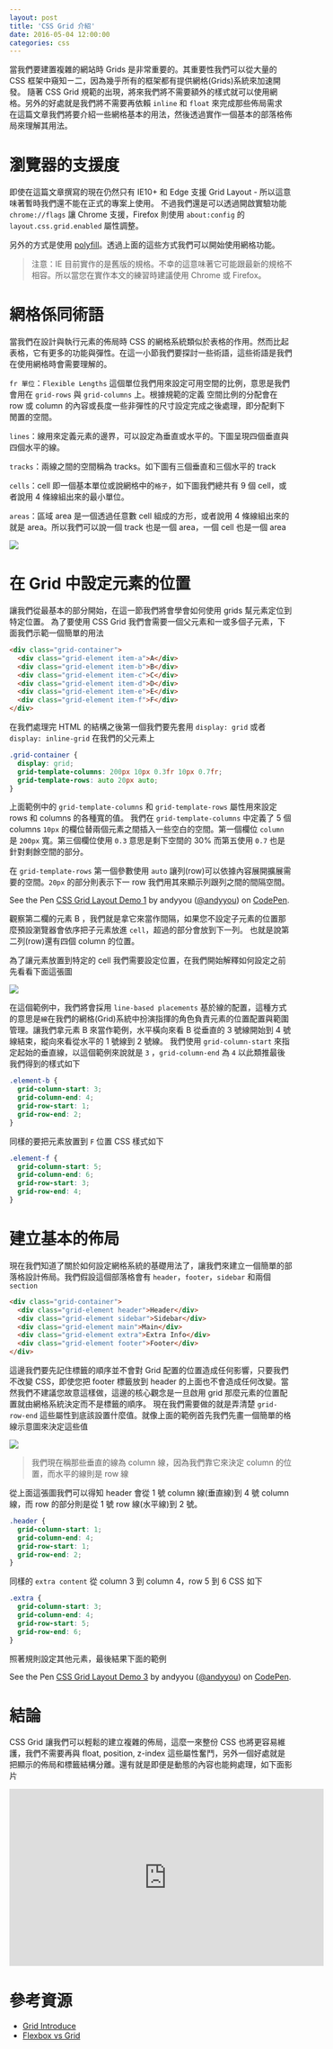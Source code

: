 ```yaml
---
layout: post
title: 'CSS Grid 介紹'
date: 2016-05-04 12:00:00
categories: css
---
```


當我們要建置複雜的網站時 Grids 是非常重要的。其重要性我們可以從大量的 CSS 框架中窺知ㄧ二，因為幾乎所有的框架都有提供網格(Grids)系統來加速開發。
隨著 CSS Grid 規範的出現，將來我們將不需要額外的樣式就可以使用網格。另外的好處就是我們將不需要再依賴 `inline` 和 `float` 來完成那些佈局需求
在這篇文章我們將要介紹一些網格基本的用法，然後透過實作一個基本的部落格佈局來理解其用法。

# 瀏覽器的支援度

即使在這篇文章撰寫的現在仍然只有 IE10+ 和 Edge 支援 Grid Layout - 所以這意味著暫時我們還不能在正式的專案上使用。
不過我們還是可以透過開啟實驗功能 `chrome://flags` 讓 Chrome 支援，Firefox 則使用 `about:config` 的 `layout.css.grid.enabled` 屬性調整。

另外的方式是使用 [polyfill](https://github.com/FremyCompany/css-grid-polyfill/)。透過上面的這些方式我們可以開始使用網格功能。

> 注意：IE 目前實作的是舊版的規格。不幸的這意味著它可能跟最新的規格不相容。所以當您在實作本文的練習時建議使用 Chrome 或 Firefox。

# 網格係同術語

當我們在設計與執行元素的佈局時 CSS 的網格系統類似於表格的作用。然而比起表格，它有更多的功能與彈性。在這一小節我們要探討一些術語，這些術語是我們在使用網格時會需要理解的。

`fr 單位`：`Flexible Lengths` 這個單位我們用來設定可用空間的比例，意思是我們會用在 `grid-rows` 與 `grid-columns` 上。根據規範的定義
空間比例的分配會在 row 或 column 的內容或長度一些非彈性的尺寸設定完成之後處理，即分配剩下閒置的空間。

`lines`：線用來定義元素的邊界，可以設定為垂直或水平的。下圖呈現四個垂直與四個水平的線。

`tracks`：兩線之間的空間稱為 tracks。如下圖有三個垂直和三個水平的 track

`cells`：cell 即一個基本單位或說網格中的`格子`，如下圖我們總共有 9 個 cell，或者說用 4 條線組出來的最小單位。

`areas`：區域 area 是一個透過任意數 cell 組成的方形，或者說用 4 條線組出來的就是 area。所以我們可以說一個 track 也是一個 area，一個 cell 也是一個 area

![](http://dab1nmslvvntp.cloudfront.net/wp-content/uploads/2016/04/1461911969celltrackarea.jpg)

# 在 Grid 中設定元素的位置

讓我們從最基本的部分開始，在這一節我們將會學會如何使用 grids 幫元素定位到特定位置。
為了要使用 CSS Grid 我們會需要一個父元素和一或多個子元素，下面我們示範一個簡單的用法

```html
<div class="grid-container">
  <div class="grid-element item-a">A</div>
  <div class="grid-element item-b">B</div>
  <div class="grid-element item-c">C</div>
  <div class="grid-element item-d">D</div>
  <div class="grid-element item-e">E</div>
  <div class="grid-element item-f">F</div>
</div>
```

在我們處理完 HTML 的結構之後第一個我們要先套用 `display: grid` 或者 `display: inline-grid` 在我們的父元素上

```css
.grid-container {
  display: grid;
  grid-template-columns: 200px 10px 0.3fr 10px 0.7fr;
  grid-template-rows: auto 20px auto;
}
```

上面範例中的 `grid-template-columns` 和 `grid-template-rows` 屬性用來設定 rows 和 columns 的各種寬的值。
我們在 `grid-template-columns` 中定義了 5 個 columns `10px` 的欄位替兩個元素之間插入一些空白的空間。第一個欄位 `column` 是 `200px` 寬。第三個欄位使用 `0.3` 意思是剩下空間的 30% 而第五使用 `0.7` 也是針對剩餘空間的部分。

在 `grid-template-rows` 第一個參數使用 `auto` 讓列(row)可以依據內容展開擴展需要的空間。`20px` 的部分則表示下一 row 我們用其來顯示列跟列之間的間隔空間。

<p data-height="300" data-theme-id="8540" data-slug-hash="wGRPGq" data-default-tab="result" data-user="andyyou" data-embed-version="2" class="codepen">See the Pen <a href="http://codepen.io/andyyou/pen/wGRPGq/">CSS Grid Layout Demo 1</a> by andyyou (<a href="http://codepen.io/andyyou">@andyyou</a>) on <a href="http://codepen.io">CodePen</a>.</p>
<script async src="//assets.codepen.io/assets/embed/ei.js"></script>

觀察第二欄的元素 B ，我們就是拿它來當作間隔，如果您不設定子元素的位置那麼預設瀏覽器會依序把子元素放進 `cell`，超過的部分會放到下一列。
也就是說第二列(row)還有四個 column 的位置。

為了讓元素放置到特定的 cell 我們需要設定位置，在我們開始解釋如何設定之前先看看下面這張圖

![](http://dab1nmslvvntp.cloudfront.net/wp-content/uploads/2016/04/1461913438cssgridtable.png)

在這個範例中，我們將會採用 `line-based placements` 基於線的配置，這種方式的意思是`線`在我們的網格(Grid)系統中扮演指揮的角色負責元素的位置配置與範圍管理。讓我們拿元素 B 來當作範例，水平橫向來看 B 從垂直的 3 號線開始到 4 號線結束，縱向來看從水平的 1 號線到 2 號線。
我們使用 `grid-column-start` 來指定起始的垂直線，以這個範例來說就是 `3` ，`grid-column-end` 為 `4` 以此類推最後我們得到的樣式如下

```css
.element-b {
  grid-column-start: 3;
  grid-column-end: 4;
  grid-row-start: 1;
  grid-row-end: 2;
}
```

同樣的要把元素放置到 `F` 位置 CSS 樣式如下

```css
.element-f {
  grid-column-start: 5;
  grid-column-end: 6;
  grid-row-start: 3;
  grid-row-end: 4;
}
```

# 建立基本的佈局

現在我們知道了關於如何設定網格系統的基礎用法了，讓我們來建立一個簡單的部落格設計佈局。我們假設這個部落格會有 `header`，`footer`，`sidebar`
和兩個 `section`

```html
<div class="grid-container">
  <div class="grid-element header">Header</div>
  <div class="grid-element sidebar">Sidebar</div>
  <div class="grid-element main">Main</div>
  <div class="grid-element extra">Extra Info</div>
  <div class="grid-element footer">Footer</div>
</div>
```

這邊我們要先記住標籤的順序並不會對 Grid 配置的位置造成任何影響，只要我們不改變 CSS，即使您把 footer 標籤放到 header 的上面也不會造成任何改變。當然我們不建議您故意這樣做，這邊的核心觀念是一旦啟用 grid 那麼元素的位置配置就由網格系統決定而不是標籤的順序。
現在我們需要做的就是弄清楚 `grid-row-end` 這些屬性到底該設置什麼值。就像上面的範例首先我們先畫一個簡單的格線示意圖來決定這些值

![](http://dab1nmslvvntp.cloudfront.net/wp-content/uploads/2016/04/1461912250gridlayoutexample.png)

> 我們現在稱那些垂直的線為 column 線，因為我們靠它來決定 column 的位置，而水平的線則是 row 線

從上面這張圖我們可以得知 header 會從 1 號 column 線(垂直線)到 4 號 column 線，而 row 的部分則是從 1 號 row 線(水平線)到 2 號。

```css
.header {
  grid-column-start: 1;
  grid-column-end: 4;
  grid-row-start: 1;
  grid-row-end: 2;
}
```

同樣的 `extra content` 從 column 3 到 column 4，row 5 到 6 CSS 如下

```css
.extra {
  grid-column-start: 3;
  grid-column-end: 4;
  grid-row-start: 5;
  grid-row-end: 6;
}
```

照著規則設定其他元素，最後結果下面的範例

<p data-height="300" data-theme-id="8540" data-slug-hash="qZLpmj" data-default-tab="result" data-user="andyyou" data-embed-version="2" class="codepen">See the Pen <a href="http://codepen.io/andyyou/pen/qZLpmj/">CSS Grid Layout Demo 3</a> by andyyou (<a href="http://codepen.io/andyyou">@andyyou</a>) on <a href="http://codepen.io">CodePen</a>.</p>
<script async src="//assets.codepen.io/assets/embed/ei.js"></script>

# 結論

CSS Grid 讓我們可以輕鬆的建立複雜的佈局，這麼一來整份 CSS 也將更容易維護，我們不需要再與 float, position, z-index 這些屬性奮鬥，另外一個好處就是把顯示的佈局和標籤結構分離。還有就是即便是動態的內容也能夠處理，如下面影片

<iframe width="560" height="315" src="https://www.youtube.com/embed/vPryjyFP5FM" frameborder="0" allowfullscreen></iframe>

# 參考資源

* [Grid Introduce](http://www.sitepoint.com/introducing-the-css-grid-layout/)
* [Flexbox vs Grid](https://jakearchibald.com/2014/dont-use-flexbox-for-page-layout/)
